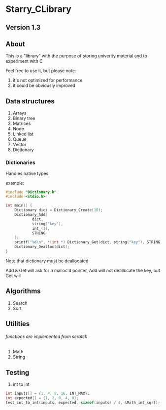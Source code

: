 # Starry_CLibrary

## Version 1.3

## About

This is a "library" with the purpose of storing univerity material and to experiment with C

Feel free to use it, but please note:

1. it's not optimized for performance
2. it could be obviously improved

## Data structures

1. Arrays
2. Binary tree
3. Matrices
4. Node
5. Linked list
6. Queue
7. Vector
8. Dictionary

### Dictionaries

Handles native types

example:

```c
#include "Dictionary.h"
#include <stdio.h>

int main() {
    Dictionary dict = Dictionary_Create(10);
    Dictionary_Add(
            dict,
            string("key"),
            int_(1),
            STRING
    );
    printf("%d\n", *(int *) Dictionary_Get(dict, string("key"), STRING));
    Dictionary_Dealloc(dict);
}
```

Note that dictionary must be deallocated

Add & Get will ask for a malloc'd pointer, Add will not deallocate the key, but Get will

## Algorithms

1. Search
2. Sort

## Utilities

###### functions are implemented from scratch

1. Math
2. String

## Testing

1. int to int

```c
int inputs[] = {1, 4, 8, 16, INT_MAX};
int expected[] = {1, 2, 0, 4, 0};
test_int_to_int(inputs, expected, sizeof(inputs) / 4, &Math_int_sqrt);
```
